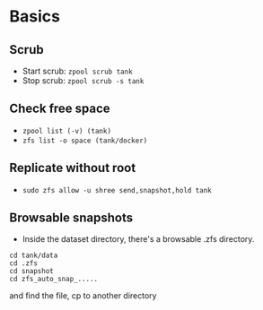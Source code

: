 # Basics
## Scrub
- Start scrub:  `zpool scrub tank`
- Stop scrub:  `zpool scrub -s tank`

## Check free space
- `zpool list (-v) (tank)`
- `zfs list -o space (tank/docker)`

## Replicate without root
- `sudo zfs allow -u shree send,snapshot,hold tank`

## Browsable snapshots
- Inside the dataset directory, there's a browsable .zfs directory.
```
cd tank/data
cd .zfs
cd snapshot
cd zfs_auto_snap_..... 
```
and find the file, cp to another directory